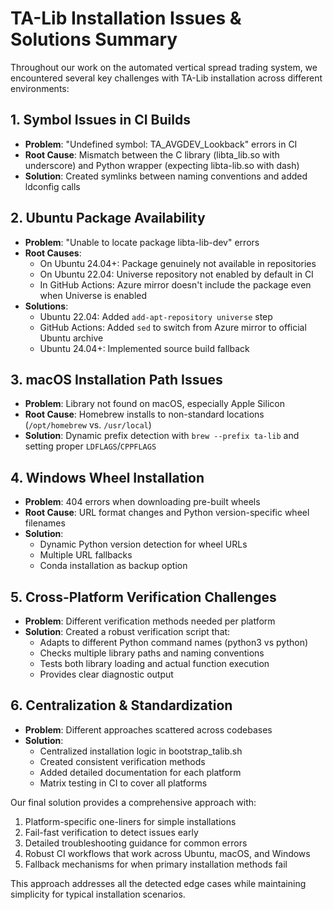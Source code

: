 
# TA-Lib Installation Issues & Solutions Summary

Throughout our work on the automated vertical spread trading system, we encountered several key challenges with TA-Lib installation across different environments:

## 1. Symbol Issues in CI Builds
- **Problem**: "Undefined symbol: TA_AVGDEV_Lookback" errors in CI
- **Root Cause**: Mismatch between the C library (libta_lib.so with underscore) and Python wrapper (expecting libta-lib.so with dash)
- **Solution**: Created symlinks between naming conventions and added ldconfig calls

## 2. Ubuntu Package Availability
- **Problem**: "Unable to locate package libta-lib-dev" errors 
- **Root Causes**: 
  - On Ubuntu 24.04+: Package genuinely not available in repositories
  - On Ubuntu 22.04: Universe repository not enabled by default in CI
  - In GitHub Actions: Azure mirror doesn't include the package even when Universe is enabled
- **Solutions**:
  - Ubuntu 22.04: Added `add-apt-repository universe` step
  - GitHub Actions: Added `sed` to switch from Azure mirror to official Ubuntu archive
  - Ubuntu 24.04+: Implemented source build fallback

## 3. macOS Installation Path Issues
- **Problem**: Library not found on macOS, especially Apple Silicon
- **Root Cause**: Homebrew installs to non-standard locations (`/opt/homebrew` vs. `/usr/local`)
- **Solution**: Dynamic prefix detection with `brew --prefix ta-lib` and setting proper `LDFLAGS`/`CPPFLAGS`

## 4. Windows Wheel Installation
- **Problem**: 404 errors when downloading pre-built wheels
- **Root Cause**: URL format changes and Python version-specific wheel filenames
- **Solution**: 
  - Dynamic Python version detection for wheel URLs
  - Multiple URL fallbacks
  - Conda installation as backup option

## 5. Cross-Platform Verification Challenges
- **Problem**: Different verification methods needed per platform
- **Solution**: Created a robust verification script that:
  - Adapts to different Python command names (python3 vs python)
  - Checks multiple library paths and naming conventions
  - Tests both library loading and actual function execution
  - Provides clear diagnostic output

## 6. Centralization & Standardization
- **Problem**: Different approaches scattered across codebases
- **Solution**:
  - Centralized installation logic in bootstrap_talib.sh
  - Created consistent verification methods
  - Added detailed documentation for each platform
  - Matrix testing in CI to cover all platforms

Our final solution provides a comprehensive approach with:
1. Platform-specific one-liners for simple installations
2. Fail-fast verification to detect issues early
3. Detailed troubleshooting guidance for common errors
4. Robust CI workflows that work across Ubuntu, macOS, and Windows
5. Fallback mechanisms for when primary installation methods fail

This approach addresses all the detected edge cases while maintaining simplicity for typical installation scenarios.
